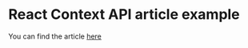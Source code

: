 <h1>React Context API article example</h1>
<p>You can find the article <a href="https://medium.com/@akileshrao19/react-context-api-a-quick-guide-2065c040ae3d">here</a>
